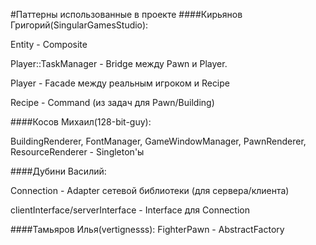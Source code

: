 #Паттерны использованные в проекте
####Кирьянов Григорий(SingularGamesStudio):

Entity - Composite

Player::TaskManager - Bridge между Pawn и Player.

Player - Facade между реальным игроком и Recipe

Recipe - Command (из задач для Pawn/Building)

####Косов Михаил(128-bit-guy):

BuildingRenderer, FontManager, GameWindowManager, PawnRenderer, ResourceRenderer - Singleton'ы

####Дубини Василий:

Connection - Adapter сетевой библиотеки (для сервера/клиента)

clientInterface/serverInterface - Interface для Connection

####Тамьяров Илья(vertignesss):
FighterPawn - AbstractFactory

